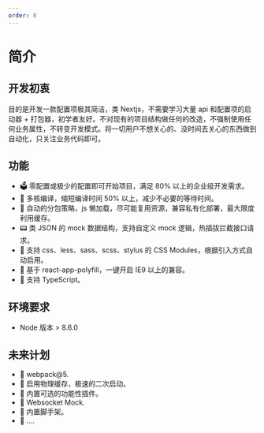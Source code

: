```yaml
---
order: 0
---
```


# 简介

## 开发初衷

目的是开发一款配置项极其简洁，类 Nextjs，不需要学习大量 api 和配置项的启动器 + 打包器，初学者友好。不对现有的项目结构做任何的改造，不强制使用任何业务属性，不转变开发模式。将一切用户不想关心的、没时间去关心的东西做到自动化，只关注业务代码即可。

## 功能

- 🗳️ 零配置或极少的配置即可开始项目，满足 80% 以上的企业级开发需求。
- 🚄 多核编译，缩短编译时间 50% 以上，减少不必要的等待时间。
- 🤖 自动的分包策略，js 懒加载，尽可能复用资源，兼容私有化部署，最大限度利用缓存。
- 📟 类 JSON 的 mock 数据结构，支持自定义 mock 逻辑，热插拔拦截接口请求。
- 📝 支持 css、less、sass、scss、stylus 的 CSS Modules，根据引入方式自动启用。
- 🧱 基于 react-app-polyfill，一键开启 IE9 以上的兼容。
- 👕 支持 TypeScript。

## 环境要求

- Node 版本 > 8.6.0

## 未来计划

- 🤩 webpack@5.
- 🤩 启用物理缓存，极速的二次启动。
- 🤩 内置可选的功能性插件。
- 🤩 Websocket Mock.
- 🤩 内置脚手架。
- 🤩 ....
